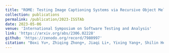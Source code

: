 ```yaml
---
title: "ROME: Testing Image Captioning Systems via Recursive Object Melting"
collection: publications
permalink: /publication/2023-ISSTAb
date: 2023-05-06
venue: 'International Symposium on Software Testing and Analysis'
link: 'https://arxiv.org/abs/2306.02228'
github: 'https://zenodo.org/record/7980997'
citation: "Boxi Yu+, Zhiqing Zhong+, Jiaqi Li+, Yixing Yang+, Shilin He, Pinjia He*. <br><i>ISSTA'23: International Symposium on Software Testing and Analysis</i>"
---
```

